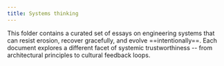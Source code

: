 ```yaml
---
title: Systems thinking
---
```


This folder contains a curated set of essays on engineering systems that can resist erosion, recover gracefully, and evolve ==intentionally==.
Each document explores a different facet of systemic trustworthiness -- from architectural principles to cultural feedback loops.
